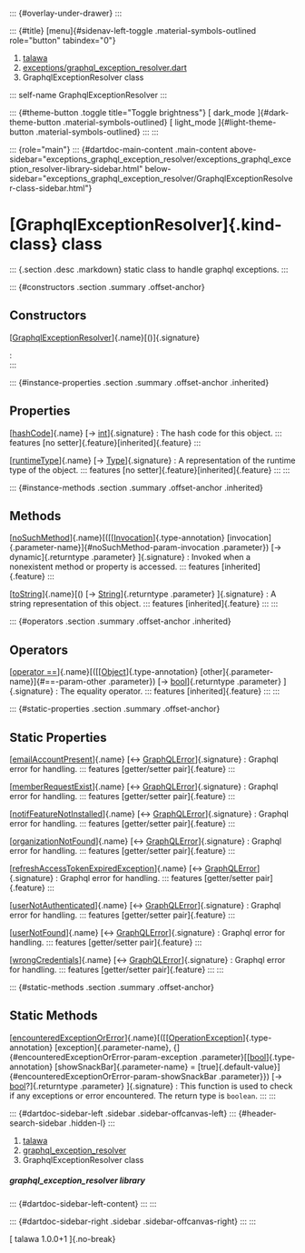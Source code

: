 ::: {#overlay-under-drawer}
:::

::: {#title}
[menu]{#sidenav-left-toggle .material-symbols-outlined role="button"
tabindex="0"}

1.  [talawa](../index.html)
2.  [exceptions/graphql_exception_resolver.dart](../exceptions_graphql_exception_resolver/)
3.  GraphqlExceptionResolver class

::: self-name
GraphqlExceptionResolver
:::

::: {#theme-button .toggle title="Toggle brightness"}
[ dark_mode ]{#dark-theme-button .material-symbols-outlined} [
light_mode ]{#light-theme-button .material-symbols-outlined}
:::
:::

::: {role="main"}
::: {#dartdoc-main-content .main-content above-sidebar="exceptions_graphql_exception_resolver/exceptions_graphql_exception_resolver-library-sidebar.html" below-sidebar="exceptions_graphql_exception_resolver/GraphqlExceptionResolver-class-sidebar.html"}
<div>

# [GraphqlExceptionResolver]{.kind-class} class

</div>

::: {.section .desc .markdown}
static class to handle graphql exceptions.
:::

::: {#constructors .section .summary .offset-anchor}
## Constructors

[[GraphqlExceptionResolver](../exceptions_graphql_exception_resolver/GraphqlExceptionResolver/GraphqlExceptionResolver.html)]{.name}[()]{.signature}

:   
:::

::: {#instance-properties .section .summary .offset-anchor .inherited}
## Properties

[[hashCode](https://api.flutter.dev/flutter/dart-core/Object/hashCode.html)]{.name} [→ [int](https://api.flutter.dev/flutter/dart-core/int-class.html)]{.signature}
:   The hash code for this object.
    ::: features
    [no setter]{.feature}[inherited]{.feature}
    :::

[[runtimeType](https://api.flutter.dev/flutter/dart-core/Object/runtimeType.html)]{.name} [→ [Type](https://api.flutter.dev/flutter/dart-core/Type-class.html)]{.signature}
:   A representation of the runtime type of the object.
    ::: features
    [no setter]{.feature}[inherited]{.feature}
    :::
:::

::: {#instance-methods .section .summary .offset-anchor .inherited}
## Methods

[[noSuchMethod](https://api.flutter.dev/flutter/dart-core/Object/noSuchMethod.html)]{.name}[([[[Invocation](https://api.flutter.dev/flutter/dart-core/Invocation-class.html)]{.type-annotation} [invocation]{.parameter-name}]{#noSuchMethod-param-invocation .parameter}) [→ dynamic]{.returntype .parameter} ]{.signature}
:   Invoked when a nonexistent method or property is accessed.
    ::: features
    [inherited]{.feature}
    :::

[[toString](https://api.flutter.dev/flutter/dart-core/Object/toString.html)]{.name}[() [→ [String](https://api.flutter.dev/flutter/dart-core/String-class.html)]{.returntype .parameter} ]{.signature}
:   A string representation of this object.
    ::: features
    [inherited]{.feature}
    :::
:::

::: {#operators .section .summary .offset-anchor .inherited}
## Operators

[[operator ==](https://api.flutter.dev/flutter/dart-core/Object/operator_equals.html)]{.name}[([[[Object](https://api.flutter.dev/flutter/dart-core/Object-class.html)]{.type-annotation} [other]{.parameter-name}]{#==-param-other .parameter}) [→ [bool](https://api.flutter.dev/flutter/dart-core/bool-class.html)]{.returntype .parameter} ]{.signature}
:   The equality operator.
    ::: features
    [inherited]{.feature}
    :::
:::

::: {#static-properties .section .summary .offset-anchor}
## Static Properties

[[emailAccountPresent](../exceptions_graphql_exception_resolver/GraphqlExceptionResolver/emailAccountPresent.html)]{.name} [↔ [GraphQLError](https://pub.dev/documentation/gql_exec/1.1.1-alpha+1699813812660/graphql_flutter/GraphQLError-class.html)]{.signature}
:   Graphql error for handling.
    ::: features
    [getter/setter pair]{.feature}
    :::

[[memberRequestExist](../exceptions_graphql_exception_resolver/GraphqlExceptionResolver/memberRequestExist.html)]{.name} [↔ [GraphQLError](https://pub.dev/documentation/gql_exec/1.1.1-alpha+1699813812660/graphql_flutter/GraphQLError-class.html)]{.signature}
:   Graphql error for handling.
    ::: features
    [getter/setter pair]{.feature}
    :::

[[notifFeatureNotInstalled](../exceptions_graphql_exception_resolver/GraphqlExceptionResolver/notifFeatureNotInstalled.html)]{.name} [↔ [GraphQLError](https://pub.dev/documentation/gql_exec/1.1.1-alpha+1699813812660/graphql_flutter/GraphQLError-class.html)]{.signature}
:   Graphql error for handling.
    ::: features
    [getter/setter pair]{.feature}
    :::

[[organizationNotFound](../exceptions_graphql_exception_resolver/GraphqlExceptionResolver/organizationNotFound.html)]{.name} [↔ [GraphQLError](https://pub.dev/documentation/gql_exec/1.1.1-alpha+1699813812660/graphql_flutter/GraphQLError-class.html)]{.signature}
:   Graphql error for handling.
    ::: features
    [getter/setter pair]{.feature}
    :::

[[refreshAccessTokenExpiredException](../exceptions_graphql_exception_resolver/GraphqlExceptionResolver/refreshAccessTokenExpiredException.html)]{.name} [↔ [GraphQLError](https://pub.dev/documentation/gql_exec/1.1.1-alpha+1699813812660/graphql_flutter/GraphQLError-class.html)]{.signature}
:   Graphql error for handling.
    ::: features
    [getter/setter pair]{.feature}
    :::

[[userNotAuthenticated](../exceptions_graphql_exception_resolver/GraphqlExceptionResolver/userNotAuthenticated.html)]{.name} [↔ [GraphQLError](https://pub.dev/documentation/gql_exec/1.1.1-alpha+1699813812660/graphql_flutter/GraphQLError-class.html)]{.signature}
:   Graphql error for handling.
    ::: features
    [getter/setter pair]{.feature}
    :::

[[userNotFound](../exceptions_graphql_exception_resolver/GraphqlExceptionResolver/userNotFound.html)]{.name} [↔ [GraphQLError](https://pub.dev/documentation/gql_exec/1.1.1-alpha+1699813812660/graphql_flutter/GraphQLError-class.html)]{.signature}
:   Graphql error for handling.
    ::: features
    [getter/setter pair]{.feature}
    :::

[[wrongCredentials](../exceptions_graphql_exception_resolver/GraphqlExceptionResolver/wrongCredentials.html)]{.name} [↔ [GraphQLError](https://pub.dev/documentation/gql_exec/1.1.1-alpha+1699813812660/graphql_flutter/GraphQLError-class.html)]{.signature}
:   Graphql error for handling.
    ::: features
    [getter/setter pair]{.feature}
    :::
:::

::: {#static-methods .section .summary .offset-anchor}
## Static Methods

[[encounteredExceptionOrError](../exceptions_graphql_exception_resolver/GraphqlExceptionResolver/encounteredExceptionOrError.html)]{.name}[([[[OperationException](https://pub.dev/documentation/graphql/5.2.0-beta.9/graphql/OperationException-class.html)]{.type-annotation} [exception]{.parameter-name}, {]{#encounteredExceptionOrError-param-exception .parameter}[[[bool](https://api.flutter.dev/flutter/dart-core/bool-class.html)]{.type-annotation} [showSnackBar]{.parameter-name} = [true]{.default-value}]{#encounteredExceptionOrError-param-showSnackBar .parameter}}) [→ [bool](https://api.flutter.dev/flutter/dart-core/bool-class.html)?]{.returntype .parameter} ]{.signature}
:   This function is used to check if any exceptions or error
    encountered. The return type is `boolean`.
:::
:::

::: {#dartdoc-sidebar-left .sidebar .sidebar-offcanvas-left}
::: {#header-search-sidebar .hidden-l}
:::

1.  [talawa](../index.html)
2.  [graphql_exception_resolver](../exceptions_graphql_exception_resolver/)
3.  GraphqlExceptionResolver class

##### graphql_exception_resolver library

::: {#dartdoc-sidebar-left-content}
:::
:::

::: {#dartdoc-sidebar-right .sidebar .sidebar-offcanvas-right}
:::
:::

[ talawa 1.0.0+1 ]{.no-break}
